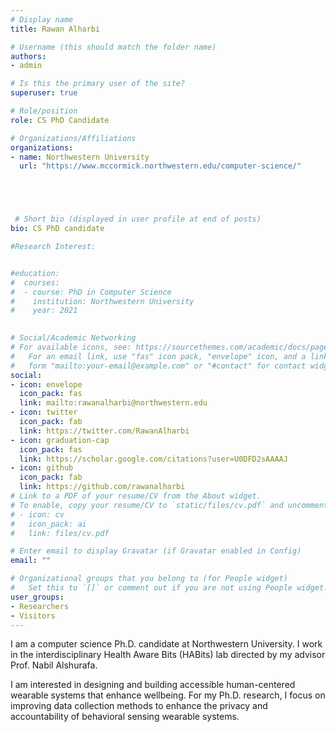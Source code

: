 ```yaml
---
# Display name
title: Rawan Alharbi

# Username (this should match the folder name)
authors:
- admin

# Is this the primary user of the site?
superuser: true

# Role/position
role: CS PhD Candidate

# Organizations/Affiliations
organizations:
- name: Northwestern University
  url: "https://www.mccormick.northwestern.edu/computer-science/"





 # Short bio (displayed in user profile at end of posts)
bio: CS PhD candidate

#Research Interest:


#education:
#  courses:
#  - course: PhD in Computer Science
#    institution: Northwestern University
#    year: 2021
   

# Social/Academic Networking
# For available icons, see: https://sourcethemes.com/academic/docs/page-builder/#icons
#   For an email link, use "fas" icon pack, "envelope" icon, and a link in the
#   form "mailto:your-email@example.com" or "#contact" for contact widget.
social:
- icon: envelope
  icon_pack: fas
  link: mailto:rawanalharbi@northwestern.edu
- icon: twitter
  icon_pack: fab
  link: https://twitter.com/RawanAlharbi
- icon: graduation-cap
  icon_pack: fas
  link: https://scholar.google.com/citations?user=U0DFD2sAAAAJ
- icon: github
  icon_pack: fab
  link: https://github.com/rawanalharbi
# Link to a PDF of your resume/CV from the About widget.
# To enable, copy your resume/CV to `static/files/cv.pdf` and uncomment the lines below.
# - icon: cv
#   icon_pack: ai
#   link: files/cv.pdf

# Enter email to display Gravatar (if Gravatar enabled in Config)
email: ""

# Organizational groups that you belong to (for People widget)
#   Set this to `[]` or comment out if you are not using People widget.
user_groups:
- Researchers
- Visitors
---
```

I am a computer science Ph.D. candidate at Northwestern University.
I work in the interdisciplinary Health Aware Bits (HABits) lab directed by my advisor Prof. Nabil Alshurafa.


I am interested in designing and building accessible human-centered wearable systems that enhance wellbeing.
For my Ph.D. research, I focus on improving data collection methods to enhance the privacy and accountability of behavioral sensing wearable systems.









